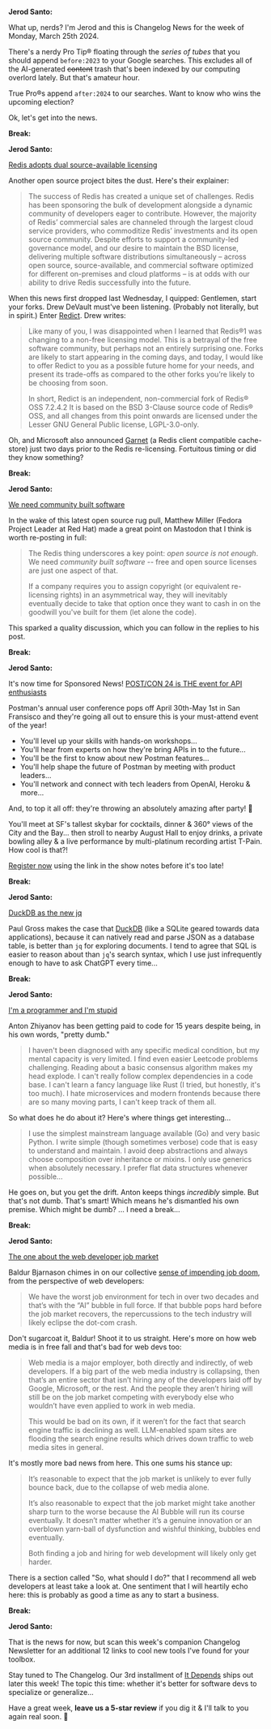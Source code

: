 **Jerod Santo:**

What up, nerds? I'm Jerod and this is Changelog News for the week of Monday, March 25th 2024.

There's a nerdy Pro Tip® floating through the _series of tubes_ that you should append `before:2023` to your Google searches. This excludes all of the AI-generated ~~content~~ trash that's been indexed by our computing overlord lately. But that's amateur hour.

True Pro®s append `after:2024` to our searches. Want to know who wins the upcoming election?

Ok, let's get into the news.

**Break:**

**Jerod Santo:**

[Redis adopts dual source-available licensing](https://redis.com/blog/redis-adopts-dual-source-available-licensing/)

Another open source project bites the dust. Here's their explainer:

> The success of Redis has created a unique set of challenges. Redis has been sponsoring the bulk of development alongside a dynamic community of developers eager to contribute. However, the majority of Redis’ commercial sales are channeled through the largest cloud service providers, who commoditize Redis’ investments and its open source community. Despite efforts to support a community-led governance model, and our desire to maintain the BSD license, delivering multiple software distributions simultaneously – across open source, source-available, and commercial software optimized for different on-premises and cloud platforms – is at odds with our ability to drive Redis successfully into the future.

When this news first dropped last Wednesday, I quipped: Gentlemen, start your forks. Drew DeVault must've been listening. (Probably not literally, but in spirit.) Enter [Redict](https://codeberg.org/redict/redict). Drew writes:

> Like many of you, I was disappointed when I learned that Redis®1 was changing to a non-free licensing model. This is a betrayal of the free software community, but perhaps not an entirely surprising one. Forks are likely to start appearing in the coming days, and today, I would like to offer Redict to you as a possible future home for your needs, and present its trade-offs as compared to the other forks you’re likely to be choosing from soon.
>
> In short, Redict is an independent, non-commercial fork of Redis® OSS 7.2.4.2 It is based on the BSD 3-Clause source code of Redis® OSS, and all changes from this point onwards are licensed under the Lesser GNU General Public license, LGPL-3.0-only.

Oh, and Microsoft also announced [Garnet](https://github.com/microsoft/garnet) (a Redis client compatible cache-store) just two days prior to the Redis re-licensing. Fortuitous timing or did they know something?

**Break:**

**Jerod Santo:**

[We need community built software](https://hachyderm.io/@mattdm/112134152636307431)

In the wake of this latest open source rug pull, Matthew Miller (Fedora Project Leader at Red Hat) made a great point on Mastodon that I think is worth re-posting in full:

> The Redis thing underscores a key point: _open source is not enough_. We need _community built software_ -- free and open source licenses are just one aspect of that.
>
> If a company requires you to assign copyright (or equivalent re-licensing rights) in an asymmetrical way, they will inevitably eventually decide to take that option once they want to cash in on the goodwill you've built for them (let alone the code).

This sparked a quality discussion, which you can follow in the replies to his post.

**Break:**

**Jerod Santo:**

It's now time for Sponsored News! [POST/CON 24 is THE event for API enthusiasts](https://www.postman.com/postcon/?utm_source=changelog-news)

Postman's annual user conference pops off April 30th-May 1st in San Fransisco and they're going all out to ensure this is your must-attend event of the year!

- You'll level up your skills with hands-on workshops...
- You'll hear from experts on how they're bring APIs in to the future...
- You'll be the first to know about new Postman features...
- You'll help shape the future of Postman by meeting with product leaders...
- You'll network and connect with tech leaders from OpenAI, Heroku & more...

And, to top it all off: they're throwing an absolutely amazing after party! 🕺

You'll meet at SF's tallest skybar for cocktails, dinner & 360° views of the City and the Bay... then stroll to nearby August Hall to enjoy drinks, a private bowling alley & a live performance by multi-platinum recording artist T-Pain. How cool is that?!

[Register now](https://www.postman.com/postcon/) using the link in the show notes before it's too late!

**Break:**

**Jerod Santo:**

[DuckDB as the new jq](https://www.pgrs.net/2024/03/21/duckdb-as-the-new-jq/)

Paul Gross makes the case that [DuckDB](https://duckdb.org/) (like a SQLite geared towards data applications), because it can natively read and parse JSON as a database table, is better than `jq` for exploring documents. I tend to agree that SQL is easier to reason about than `jq`'s search syntax, which I use just infrequently enough to have to ask ChatGPT every time...

**Break:**

**Jerod Santo:**

[I'm a programmer and I'm stupid](https://antonz.org/stupid/)

Anton Zhiyanov has been getting paid to code for 15 years despite being, in his own words, "pretty dumb."

> I haven't been diagnosed with any specific medical condition, but my mental capacity is very limited. I find even easier Leetcode problems challenging. Reading about a basic consensus algorithm makes my head explode. I can't really follow complex dependencies in a code base. I can't learn a fancy language like Rust (I tried, but honestly, it's too much). I hate microservices and modern frontends because there are so many moving parts, I can't keep track of them all.

So what does he do about it? Here's where things get interesting...

> I use the simplest mainstream language available (Go) and very basic Python. I write simple (though sometimes verbose) code that is easy to understand and maintain. I avoid deep abstractions and always choose composition over inheritance or mixins. I only use generics when absolutely necessary. I prefer flat data structures whenever possible...

He goes on, but you get the drift. Anton keeps things _incredibly_ simple. But that's not dumb. That's smart! Which means he's dismantled his own premise. Which might be dumb? ... I need a break...

**Break:**

**Jerod Santo:**

[The one about the web developer job market](https://www.baldurbjarnason.com/2024/the-one-about-the-web-developer-job-market/)

Baldur Bjarnason chimes in on our collective [sense of impending job doom](https://www.cnbc.com/2024/03/15/laid-off-techies-struggle-to-find-jobs-with-cuts-at-highest-since-2001.html), from the perspective of web developers:

> We have the worst job environment for tech in over two decades and that’s with the “AI” bubble in full force. If that bubble pops hard before the job market recovers, the repercussions to the tech industry will likely eclipse the dot-com crash.

Don't sugarcoat it, Baldur! Shoot it to us straight. Here's more on how web media is in free fall and that's bad for web devs too:

> Web media is a major employer, both directly and indirectly, of web developers. If a big part of the web media industry is collapsing, then that’s an entire sector that isn’t hiring any of the developers laid off by Google, Microsoft, or the rest. And the people they aren’t hiring will still be on the job market competing with everybody else who wouldn’t have even applied to work in web media.
>
> This would be bad on its own, if it weren’t for the fact that search engine traffic is declining as well. LLM-enabled spam sites are flooding the search engine results which drives down traffic to web media sites in general.

It's mostly more bad news from here. This one sums his stance up:

> It’s reasonable to expect that the job market is unlikely to ever fully bounce back, due to the collapse of web media alone.
>
> It’s also reasonable to expect that the job market might take another sharp turn to the worse because the AI Bubble will run its course eventually. It doesn’t matter whether it’s a genuine innovation or an overblown yarn-ball of dysfunction and wishful thinking, bubbles end eventually.
>
> Both finding a job and hiring for web development will likely only get harder.

There is a section called "So, what should I do?" that I recommend all web developers at least take a look at. One sentiment that I will heartily echo here: this is probably as good a time as any to start a business.

**Break:**

**Jerod Santo:**

That is the news for now, but scan this week's companion Changelog Newsletter for an additional 12 links to cool new tools I've found for your toolbox.

Stay tuned to The Changelog. Our 3rd installment of [It Depends](https://changelog.com/topic/itdepends) ships out later this week! The topic this time: whether it's better for software devs to specialize or generalize...

Have a great week, **leave us a 5-star review** if you dig it & I'll talk to you again real soon. 💚
